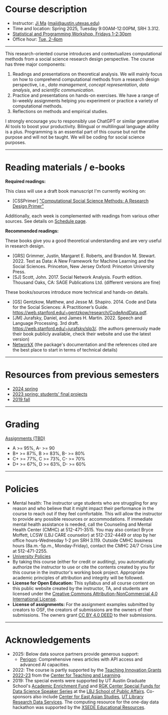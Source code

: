 # Course description

- Instructor: [Ji Ma](https://jima.me) (<a href="mailto:maji@austin.utexas.edu?subject=CSS 25Sp">maji@austin.utexas.edu</a>)
- Time and location: Spring 2025, Tuesday 9:00AM-12:00PM, SRH 3.312.
- [Statistical and Programming Workshop, Fridays 1-2:30pm](/assets/SSW_2025SP.pdf)
- Office hour: [Tue, 2-4pm](https://outlook-sdf.office.com/bookwithme/user/018a562ddc69440b8fe650492ca35315@austin.utexas.edu/meetingtype/SVRwCe7HMUGxuT6WGxi68g2?anonymous&ep=mlink)

---
This research-oriented course introduces and contextualizes computational methods from a social science research design perspective. The course has three major components:

1. Readings and presentations on theoretical analysis. We will mainly focus on how to comprehend computational methods from a research design perspective, i.e., _data management_, _concept representation_, _data analysis_, and _scientific communication_.
2. Practice and presentations on hands-on exercises. We have a range of bi-weekly assignments helping you experiment or practice a variety of computational methods.
3. Reflections on methods and empirical studies.

I strongly encourage you to responsibly use ChatGPT or similar generative AI tools to boost your productivity. Bilingual or multilingual language ability is a plus. Programming is an essential part of this course but not the purpose and will not be taught. We will be coding for social science purposes.

---

# Reading materials / e-books

**Required readings:**

This class will use a draft book manuscript I'm currently working on:

- [CSSPrimer] ["Computational Social Science Methods: A Research Design Primer"](https://utexas.box.com/s/ihxwvs8czcbhsqsbp80q9kbqm8dlsupt)

Additionally, each week is complemented with readings from various other sources. See details on [Schedule page](/schedule.md).

**Recommended readings:**

These books give you a good theoretical understanding and are very useful in research design.

- [GRS] Grimmer, Justin, Margaret E. Roberts, and Brandon M. Stewart. 2022. Text as Data: A New Framework for Machine Learning and the Social Sciences. Princeton, New Jersey Oxford: Princeton University Press.
- [SJ] Scott, John. 2017. Social Network Analysis. Fourth edition. Thousand Oaks, CA: SAGE Publications Ltd. (different versions are fine)

These books/sources introduce more technical and hands-on details.

- [GS] Gentzkow, Matthew, and Jesse M. Shapiro. 2014. Code and Data for the Social Sciences: A Practitioner’s Guide. <https://web.stanford.edu/~gentzkow/research/CodeAndData.pdf>.
- [JM] Jurafsky, Daniel, and James H. Martin. 2022. Speech and Language Processing. 3rd draft. <https://web.stanford.edu/~jurafsky/slp3/>. (the authors generously made their book publicly available, check their website and use the latest version)
- [NetworkX](https://networkx.org/) (the package's documentation and the references cited are the best place to start in terms of technical details)

---

# Resources from previous semesters

- [2024 spring](https://osf.io/mvj7u/)
- [2023 spring: students' final projects](https://drive.google.com/drive/folders/1btblaU0LWRQTYOQ_TP_fGVyYr6uEEPwJ?usp=sharing)
- [2019 fall](https://drive.google.com/drive/folders/1GXDiy4dFq1i00U0qNhTtKM0YJMCOGsvd?usp=sharing)

---

# Grading

[Assignments (TBD)](/assignments/)

- A >= 95%, A- >= 90
- B+ >= 87%, B >= 83%, B- >= 80%
- C+ >= 77%, C >= 73%, C- >= 70%
- D+ >= 67%, D >= 63%, D- >= 60%

---

# Policies

- Mental health: The instructor urge students who are struggling for any reason and who believe that it might impact their performance in the course to reach out if they feel comfortable. This will allow the instructor to provide any possible resources or accommodations. If immediate mental health assistance is needed, call the Counseling and Mental Health Center (CMHC) at 512-471-3515. You may also contact Bryce Moffett, LCSW (LBJ CARE counselor) at 512-232-4449 or stop by her office hours-Wednesday 1-2 pm SRH 3.119. Outside CMHC business hours (8a.m.-5p.m., Monday-Friday), contact the CMHC 24/7 Crisis Line at 512-471-2255.
- [University Policies](https://amgps.jima.me/policies/)
- By taking this course (either for credit or auditing), you automatically authorize the instructor to use or cite the contents created by you for this course in the instructor's working book project. Appropriate academic principles of attribution and integrity will be followed.
- **License for Open Education:** This syllabus and all course content on this public website created by the instructor, TA, and students are licensed under the [Creative Commons Attribution-NonCommercial 4.0 International License](https://creativecommons.org/licenses/by-nc/4.0/).
- **License of assignments:** For the assignment examples submitted by creators to OSF, the creators of submissions are the owners of their submissions. The owners grant [CC BY 4.0 DEED](https://creativecommons.org/licenses/by/4.0/) to their submissions.

---

# Acknowledgements

- 2025: Below data source partners provide generous support:
  - [Perigon](https://perigon.io/products/news-api): Comprehensive news articles with API access and advanced AI capacities.
- 2022: The course is partly supported by the [Teaching Innovation Grants 2022-23](https://ctl.utexas.edu/grants-fellowships/teaching-innovation-grants-2022-2023) from the [Center for Teaching and Learning](https://ctl.utexas.edu/).
- 2019: The special events were supported by UT Austin Graduate School's [Academic Enrichment Fund](https://gradschool.utexas.edu/finances/academic-enrichment) and [RGK Center Special Funds for Data Science Speaker Series](https://rgkcenter.org/) at the [LBJ School of Public Affairs](https://lbj.utexas.edu/). Co-sponsors also include [Center for East Asian Studies](https://liberalarts.utexas.edu/asianstudies/), [UT Library Research Data Services](https://www.lib.utexas.edu/research-help-support/research-data-services). The computing resource for the one-day data hackathon was supported by the [XSEDE Educational Resources](https://portal.xsede.org/allocations/education).

<!-- 
---
# [Prerequisites](/prerequisites)

**The course has demanding [prerequisites](/prerequisites)**; therefore, you probably need to work on the [prerequisites](/prerequisites) over the winter break if you are highly motivated. All registrations need to be approved by the instructor in late 2023. Please provide either (1) your code scripts, or (2) a committed learning plan during the winter break, to me to evaluate your preparedness. 

-->

<!-- You can [join the learning group](https://uta-css.slack.com) where more learning resources will be shared. -->

<!-- ---
# Class profile

*Please briefly describe your previous experience of ''computational social science.''*

![previous experience](/assets/previous.png)

*What are the research interests that you hope to develop further through this course?*

![hope to develop](/assets/dev.png)

*Do you have any other suggestions or expectations?*

![hope to develop](/assets/expectations.png)
 -->